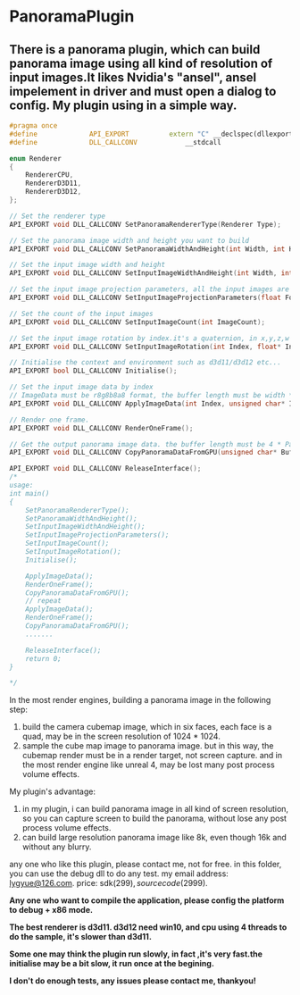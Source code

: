 PanoramaPlugin
=====
There is a panorama plugin, which can build panorama image using all kind of resolution of input images.It likes Nvidia's "ansel", ansel impelement in driver and must open a dialog to config. My plugin using in a simple way.
------
~~~cpp
#pragma once
#define				API_EXPORT			extern "C" __declspec(dllexport)
#define				DLL_CALLCONV			__stdcall

enum Renderer
{
	RendererCPU,
	RendererD3D11,
	RendererD3D12,
};

// Set the renderer type
API_EXPORT void DLL_CALLCONV SetPanoramaRendererType(Renderer Type);

// Set the panorama image width and height you want to build
API_EXPORT void DLL_CALLCONV SetPanoramaWidthAndHeight(int Width, int Height);

// Set the input image width and height
API_EXPORT void DLL_CALLCONV SetInputImageWidthAndHeight(int Width, int Height);

// Set the input image projection parameters, all the input images are the same.
API_EXPORT void DLL_CALLCONV SetInputImageProjectionParameters(float Fovy, float NearClip, float FarClip);

// Set the count of the input images
API_EXPORT void DLL_CALLCONV SetInputImageCount(int ImageCount);

// Set the input image rotation by index.it's a quaternion, in x,y,z,w order.
API_EXPORT void DLL_CALLCONV SetInputImageRotation(int Index, float* InputImageQuaternionXYZW);

// Initialise the context and environment such as d3d11/d3d12 etc...
API_EXPORT bool DLL_CALLCONV Initialise();

// Set the input image data by index
// ImageData must be r8g8b8a8 format, the buffer length must be width * height * 4.
API_EXPORT void DLL_CALLCONV ApplyImageData(int Index, unsigned char* ImageData);

// Render one frame.
API_EXPORT void DLL_CALLCONV RenderOneFrame();

// Get the output panorama image data. the buffer length must be 4 * PanoramaWidth * PanoramaHeight
API_EXPORT void DLL_CALLCONV CopyPanoramaDataFromGPU(unsigned char* Buffer);

API_EXPORT void DLL_CALLCONV ReleaseInterface();
/*
usage:
int main()
{
	SetPanoramaRendererType();
	SetPanoramaWidthAndHeight();
	SetInputImageWidthAndHeight();
	SetInputImageProjectionParameters();
	SetInputImageCount();
	SetInputImageRotation();
	Initialise();

	ApplyImageData();
	RenderOneFrame();
	CopyPanoramaDataFromGPU();
	// repeat
	ApplyImageData();
	RenderOneFrame();
	CopyPanoramaDataFromGPU();
	.......

	ReleaseInterface();
	return 0;
}	

*/
~~~
In the most render engines, building a panorama image in the following step:
1. build the camera cubemap image, which in six faces, each face is a quad, may be in the screen resolution of 1024 * 1024.
2. sample the cube map image to panorama image.
but in this way, the cubemap render must be in a render target, not screen capture. and in the most render engine like unreal 4, may be lost many post process volume effects.

My plugin's advantage:
1. in my plugin, i can build panorama image in all kind of screen resolution, so you can capture screen to build the panorama, without lose any post process volume effects.
2. can build large resolution panorama image like 8k, even though 16k and without any blurry.

any one who like this plugin, please contact me, not for free. in this folder, you can use the debug dll to do any test.
my email address: lygyue@126.com. price: sdk($299), source code($2999).

__Any one who want to compile the application, please config the platform to debug + x86 mode.__

__The best renderer is d3d11. d3d12 need win10, and cpu using 4 threads to do the sample, it's slower than d3d11.__

__Some one may think the plugin run slowly, in fact ,it's very fast.the initialise may be a bit slow, it run once at the begining.__

__I don't do enough tests, any issues please contact me, thankyou!__
